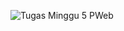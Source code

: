 ![Tugas Minggu 5 PWeb](https://github.com/fathurazka/Tugas-5-PWeb/assets/143975815/4f165233-a008-496e-9bd5-3ea7621bf299)
